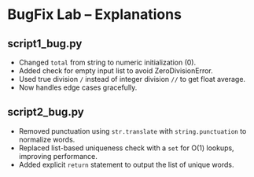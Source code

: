 # BugFix Lab – Explanations

## script1_bug.py
- Changed `total` from string to numeric initialization (0).
- Added check for empty input list to avoid ZeroDivisionError.
- Used true division `/` instead of integer division `//` to get float average.
- Now handles edge cases gracefully.

## script2_bug.py
- Removed punctuation using `str.translate` with `string.punctuation` to normalize words.
- Replaced list-based uniqueness check with a `set` for O(1) lookups, improving performance.
- Added explicit `return` statement to output the list of unique words.
